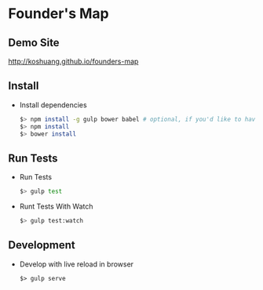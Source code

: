 # Founder's Map

## Demo Site

http://koshuang.github.io/founders-map

## Install

* Install dependencies

  ```sh
  $> npm install -g gulp bower babel # optional, if you'd like to have CLI tools in your env
  $> npm install
  $> bower install
  ```

## Run Tests

* Run Tests

  ```sh
  $> gulp test
  ```

* Runt Tests With Watch

  ```sh
  $> gulp test:watch
  ```

## Development

* Develop with live reload in browser

  ```
  $> gulp serve
  ```
